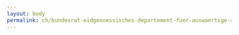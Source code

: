 ```yaml
---
layout: body
permalink: ch/bundesrat-eidgenoessisches-departement-fuer-auswaertige-angelegenheiten-staatssekretariat-politische-direktion-abteilung-europa-zentralasien-europarat-osze-europarat-und-osze/
---
```


